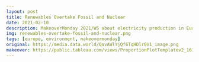 ```yaml
---
layout: post
title: Renewables Overtake Fossil and Nuclear
date: 2021-02-10
description: MakeoverMonday 2021/W5 about electricity production in Europe
img: renewables-overtake-fossil-and-nuclear.png
tags: [europe, environment, makeovermonday]
original: https://media.data.world/QavAWlYjQf6TqHDlr0V1_image.png
makeover: https://public.tableau.com/views/ProportionPlotTemplatev2_16129096263160/RenewablesOvertakeFossilandNuclear
---
```

